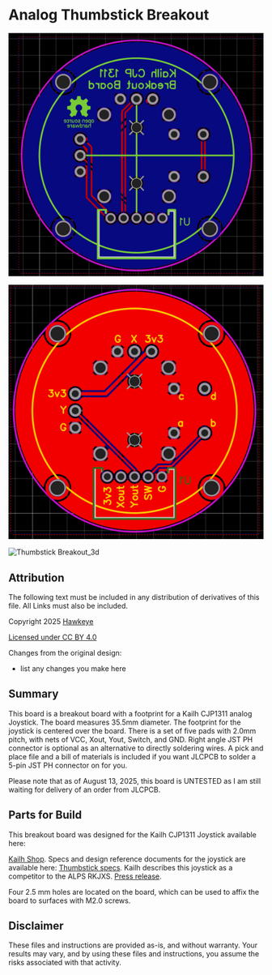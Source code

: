 # Analog Thumbstick Breakout



![Thumbstick Breakout\_Bottom](https://github.com/CapnHawke/Game-Controller-Parts/blob/main/Analog%20Thumbstick%20Breakout/Images/2025-08-13%20Kailh_CJP1311_Breakout_Bottom.png)<br>



![Thumbstick Breakout\_Top](https://github.com/CapnHawke/Game-Controller-Parts/blob/main/Analog%20Thumbstick%20Breakout/Images/2025-08-13%20Kailh_CJP1311_Breakout_Top.png)<br>



![Thumbstick Breakout\_3d](https://github.com/CapnHawke/Game-Controller-Parts/blob/main/Analog%20Thumbstick%20Breakout%20/Images/2025-08-13%20Kailh\_CJP1311\_Breakout\_3d.png)<br>



## Attribution



The following text must be included in any distribution of derivatives of this file. All Links must also be included.



Copyright 2025 [Hawkeye](https://github.com/CapnHawke)



[Licensed under CC BY 4.0](https://creativecommons.org/licenses/by/4.0/)



Changes from the original design:

- list any changes you make here



## Summary



This board is a breakout board with a footprint for a Kailh CJP1311 analog Joystick. The board measures 35.5mm diameter. The footprint for the joystick is centered over the board. There is a set of five pads with 2.0mm pitch, with nets of VCC, Xout, Yout, Switch, and GND. Right angle JST PH connector is optional as an alternative to directly soldering wires. A pick and place file and a bill of materials is included if you want JLCPCB to solder a 5-pin JST PH connector on for you. 



Please note that as of August 13, 2025, this board is UNTESTED as I am still waiting for delivery of an order from JLCPCB. 



## Parts for Build



This breakout board was designed for the Kailh CJP1311 Joystick available here: <br>

[Kailh Shop](https://kailhswitch.net/products/kailh-analog-joystick-potentiometer-for-game-controller-ps3-ps4-ps5). Specs and design reference documents for the joystick are available here: [Thumbstick specs](https://www.kailhswitch.com/info/cjp1311-series-joystick-potentiometer-for-game-32827300.html). Kailh describes this joystick as a competitor to the ALPS RKJXS. [Press release](https://www.kailhswitch.com/info/kailh-three-type-joystick-potentiometer-33742173.html).



Four 2.5 mm holes are located on the board, which can be used to affix the board to surfaces with M2.0 screws. 



## Disclaimer

These files and instructions are provided as-is, and without warranty. Your results may vary, and by using these files and instructions, you assume the risks associated with that activity. 

